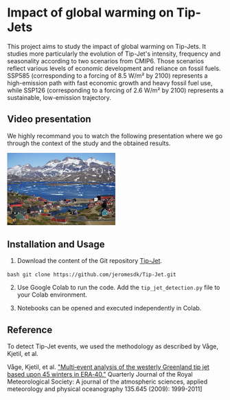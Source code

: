 # Impact of global warming on Tip-Jets

This project aims to study the impact of global warming on Tip-Jets. 
It studies more particularly the evolution of Tip-Jet's intensity, 
frequency and seasonality according to two scenarios from CMIP6. 
Those scenarios reflect various levels of economic development and 
reliance on fossil fuels. SSP585 (corresponding to a forcing of 
8.5 W/m² by 2100) represents a high-emission path with fast economic
growth and heavy fossil fuel use, while SSP126 (corresponding to a
forcing of 2.6 W/m² by 2100) represents a sustainable, low-emission 
trajectory.

## Video presentation

We highly recommand you to watch the following presentation where we go through the context of the study and the obtained results.

[<img src="Greenland.jpg" width="50%">](https://youtu.be/vVUANkd5Hik "Context of the study and obtained results")

## Installation and Usage

1. Download the content of the Git repository [Tip-Jet](https://github.com/jeromesdk/Tip-Jet).

```bash git clone https://github.com/jeromesdk/Tip-Jet.git```

2. Use Google Colab to run the code. Add the `tip_jet_detection.py` file to your Colab environment.

3. Notebooks can be opened and executed independently in Colab.

## Reference

To detect Tip-Jet events, we used the methodology as described by Våge,
Kjetil, et al. 

Våge, Kjetil, et al. ["Multi‐event analysis of the westerly Greenland tip jet based upon 45 winters in ERA‐40."](https://rpickart.whoi.edu/wp-content/uploads/sites/53/2016/09/Vage-et-all-2009-muti-event-analysis.pdf) Quarterly Journal of the Royal Meteorological Society: A journal of the atmospheric sciences, applied meteorology and physical oceanography 135.645 (2009): 1999-2011]
